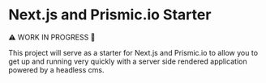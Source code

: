 # Next.js and Prismic.io Starter

⚠️ WORK IN PROGRESS 🔨

This project will serve as a starter for Next.js and Prismic.io to allow you to get up and running very quickly with a server side rendered application powered by a headless cms.
